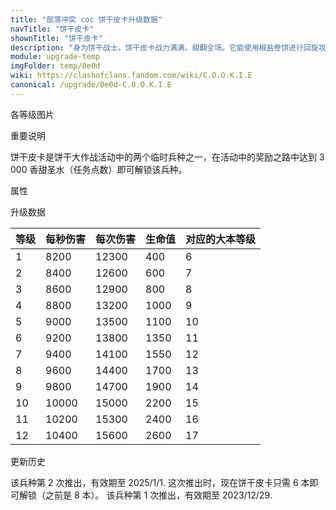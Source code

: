 ```yaml
---
title: "部落冲突 coc 饼干皮卡升级数据"
navTitle: "饼干皮卡"
shownTitle: "饼干皮卡"
description: "身为饼干战士，饼干皮卡战力满满，甜翻全场。它能使用椒盐卷饼进行回旋攻击，造成溅射伤害。它可能会带来毁灭性的破坏，但这就是饼干碎裂的方式。"
module: upgrade-temp
imgFolder: temp/0e0d
wiki: https://clashofclans.fandom.com/wiki/C.O.O.K.I.E
canonical: /upgrade/0e0d-C.O.O.K.I.E
---
```


<UnitInfo :folder="$frontmatter.imgFolder" imgSrc="C.O.O.K.I.E_info.png" :imgAlt="$frontmatter.navTitle" :description="$frontmatter.description" />

<SmallTitle>各等级图片</SmallTitle>

<Panel>
    <UnitImgGroup :folder="$frontmatter.imgFolder">
        <UnitImg imgTitle="所有等级" imgSrc="C.O.O.K.I.E1.png" />
    </UnitImgGroup>
</Panel>

<SmallTitle>重要说明</SmallTitle>

饼干皮卡是饼干大作战活动中的两个临时兵种之一，在活动中的奖励之路中达到 3 000 香甜圣水（任务点数）即可解锁该兵种。

<SmallTitle>属性</SmallTitle>

<UnitProperties>
    <UnitProperty pKey="部队类型" pValue="地面近战单位" />
    <UnitProperty pKey="攻击偏好" pValue="无" />
    <UnitProperty pKey="伤害类型" pValue="范围伤害" />
    <UnitProperty pKey="伤害半径" pValue="0.8 格" />
    <UnitProperty pKey="攻击的目标" pValue="仅地面目标" />
    <UnitProperty pKey="占据人口" pValue="10" />
    <UnitProperty pKey="移动速度" pValue="2.5 格/秒" />
    <UnitProperty pKey="攻击速度" pValue="1.5 秒/次" />
    <UnitProperty pKey="攻击距离" pValue="0.6 格" />
    <UnitProperty pKey="所需训练营等级" pValue="1" />
    <UnitProperty pKey="所需大本等级" pValue="6" />    
    <UnitProperty pKey="训练时间" pValue="60" trainingSystem="2022" />
</UnitProperties>

<SmallTitle>升级数据</SmallTitle>

<UnitTable>

| 等级 | 每秒伤害 | 每次伤害 | 生命值 | 对应的大本等级 |
| ---- |   ---   |   ---   |   ---  |      ----    |
|   1  |   8200  |  12300  |   400  |       6      |
|   2  |   8400  |  12600  |   600  |       7      |
|   3  |   8600  |  12900  |   800  |       8      |
|   4  |   8800  |  13200  |  1000  |       9      |
|   5  |   9000  |  13500  |  1100  |      10      |
|   6  |   9200  |  13800  |  1350  |      11      |
|   7  |   9400  |  14100  |  1550  |      12      |
|   8  |   9600  |  14400  |  1700  |      13      |
|   9  |   9800  |  14700  |  1900  |      14      |
|  10  |  10000  |  15000  |  2200  |      15      |
|  11  |  10200  |  15300  |  2400  |      16      |
|  12  |  10400  |  15600  |  2600  |      17      |
</UnitTable>

<SmallTitle>更新历史</SmallTitle>

<Timeline>
    <TimelineItem date="2024/12/11">
        <TimelineRow>该兵种第 2 次推出，有效期至 2025/1/1.</TimelineRow>
        <TimelineRow>这次推出时，现在饼干皮卡只需 6 本即可解锁（之前是 8 本）。</TimelineRow>
    </TimelineItem>
    <TimelineItem date="2023/12/12">
        <TimelineRow>该兵种第 1 次推出，有效期至 2023/12/29.</TimelineRow>
    </TimelineItem>
    <TimelineItem :historyBottom="true" />
</Timeline>